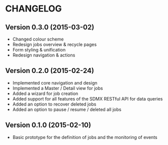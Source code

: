 # CHANGELOG

## Version 0.3.0 (2015-03-02)
- Changed colour scheme
- Redesign jobs overview & recycle pages
- Form styling & unification
- Redesign navigation & actions

## Version 0.2.0 (2015-02-24)
- Implemented core navigation and design
- Implemented a Master / Detail view for jobs
- Added a wizard for job creation
- Added support for all features of the SDMX RESTful API for data queries
- Added an option to recover deleted jobs
- Added an option to pause / resume / deleted all jobs

## Version 0.1.0 (2015-02-10)
- Basic prototype for the definition of jobs and the monitoring of events
